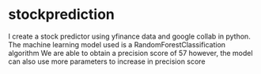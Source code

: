 # stockprediction
I create a stock predictor using yfinance data and google collab in python.
The machine learning model used is a RandomForestClassification algorithm
We are able to obtain a precision score of 57 however, the model can also use more parameters to increase in precision score
